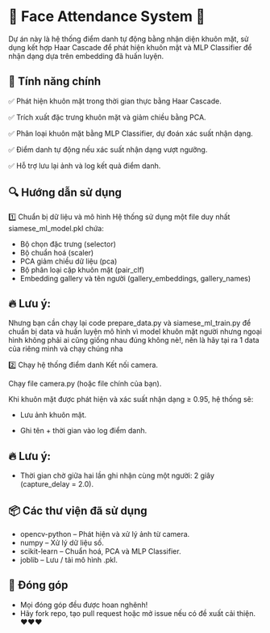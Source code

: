 # 👤 Face Attendance System 📸

Dự án này là hệ thống điểm danh tự động bằng nhận diện khuôn mặt, sử dụng kết hợp Haar Cascade để phát hiện khuôn mặt và MLP Classifier để nhận dạng dựa trên embedding đã huấn luyện.

## 🚀 Tính năng chính

✅ Phát hiện khuôn mặt trong thời gian thực bằng Haar Cascade.

✅ Trích xuất đặc trưng khuôn mặt và giảm chiều bằng PCA.

✅ Phân loại khuôn mặt bằng MLP Classifier, dự đoán xác suất nhận dạng.

✅ Điểm danh tự động nếu xác suất nhận dạng vượt ngưỡng.

✅ Hỗ trợ lưu lại ảnh và log kết quả điểm danh.

## 🔍 Hướng dẫn sử dụng

1️⃣ Chuẩn bị dữ liệu và mô hình
Hệ thống sử dụng một file duy nhất siamese_ml_model.pkl chứa:

+ Bộ chọn đặc trưng (selector)
+ Bộ chuẩn hoá (scaler)
+ PCA giảm chiều dữ liệu (pca)
+ Bộ phân loại cặp khuôn mặt (pair_clf)
+ Embedding gallery và tên người (gallery_embeddings, gallery_names)

## 🔥 Lưu ý:

Nhưng bạn cần chạy lại code prepare_data.py và siamese_ml_train.py để chuẩn bị data và huấn luyện mô hình vì model khuôn mặt người nhưng ngoại hình không phải ai cũng giống nhau đúng không nè!, nên là hãy tại ra 1 data của riêng mình và chạy chúng nha

2️⃣ Chạy hệ thống điểm danh
Kết nối camera.

Chạy file camera.py (hoặc file chính của bạn).

Khi khuôn mặt được phát hiện và xác suất nhận dạng ≥ 0.95, hệ thống sẽ:

+ Lưu ảnh khuôn mặt.

+ Ghi tên + thời gian vào log điểm danh.

## 🔥 Lưu ý:

- Thời gian chờ giữa hai lần ghi nhận cùng một người: 2 giây (capture_delay = 2.0).

## 📦 Các thư viện đã sử dụng
- opencv-python – Phát hiện và xử lý ảnh từ camera.
- numpy – Xử lý dữ liệu số.
- scikit-learn – Chuẩn hoá, PCA và MLP Classifier.
- joblib – Lưu / tải mô hình .pkl.

## 🤝 Đóng góp
- Mọi đóng góp đều được hoan nghênh!
- Hãy fork repo, tạo pull request hoặc mở issue nếu có đề xuất cải thiện. ❤️❤️❤️

